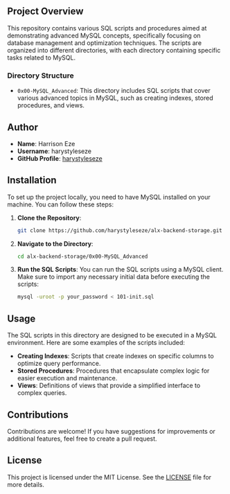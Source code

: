 ## Project Overview

This repository contains various SQL scripts and procedures aimed at demonstrating advanced MySQL concepts, specifically focusing on database management and optimization techniques. The scripts are organized into different directories, with each directory containing specific tasks related to MySQL.

### Directory Structure

- `0x00-MySQL_Advanced`: This directory includes SQL scripts that cover various advanced topics in MySQL, such as creating indexes, stored procedures, and views.

## Author

- **Name**: Harrison Eze
- **Username**: harystyleseze
- **GitHub Profile**: [harystyleseze](https://github.com/harystyleseze)

## Installation

To set up the project locally, you need to have MySQL installed on your machine. You can follow these steps:

1. **Clone the Repository**:
   ```bash
   git clone https://github.com/harystyleseze/alx-backend-storage.git
   ```

2. **Navigate to the Directory**:
   ```bash
   cd alx-backend-storage/0x00-MySQL_Advanced
   ```

3. **Run the SQL Scripts**:
   You can run the SQL scripts using a MySQL client. Make sure to import any necessary initial data before executing the scripts:
   ```bash
   mysql -uroot -p your_password < 101-init.sql
   ```

## Usage

The SQL scripts in this directory are designed to be executed in a MySQL environment. Here are some examples of the scripts included:

- **Creating Indexes**: Scripts that create indexes on specific columns to optimize query performance.
- **Stored Procedures**: Procedures that encapsulate complex logic for easier execution and maintenance.
- **Views**: Definitions of views that provide a simplified interface to complex queries.

## Contributions

Contributions are welcome! If you have suggestions for improvements or additional features, feel free to create a pull request.

## License

This project is licensed under the MIT License. See the [LICENSE](LICENSE) file for more details.
